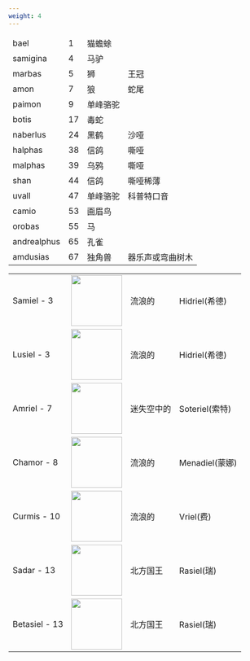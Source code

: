 ```yaml
---
weight: 4
---
```

<style>
	th {
		display: none;
	}
</style>

\-          | \- | \-       | \-
:-          | :- | :-       | :-
bael        | 1  | 猫蟾蜍   |
samigina    | 4  | 马驴     |
marbas      | 5  | 狮       | 王冠
amon        | 7  | 狼       | 蛇尾
paimon      | 9  | 单峰骆驼 |
botis       | 17 | 毒蛇     |
naberlus    | 24 | 黑鹤     | 沙哑
halphas     | 38 | 信鸽     | 嘶哑
malphas     | 39 | 乌鸦     | 嘶哑
shan        | 44 | 信鸽     | 嘶哑稀薄
uvall       | 47 | 单峰骆驼 | 科普特口音
camio       | 53 | 画眉鸟   |
orobas      | 55 | 马       |
andrealphus | 65 | 孔雀     |
amdusias    | 67 | 独角兽   | 器乐声或弯曲树木

\-            | \-                                                    | \-         | \-
:-            | :-:                                                   | :-         | :-
Samiel - 3    | <img src="../amduscia/seal_Amriel.svg" width="100">   | 流浪的     | Hidriel(希德)
Lusiel - 3    | <img src="../amduscia/seal_Betasiel.svg" width="100"> | 流浪的     | Hidriel(希德)
Amriel - 7    | <img src="../amduscia/seal_Chamor.svg" width="100">   | 迷失空中的 | Soteriel(索特)
Chamor - 8    | <img src="../amduscia/seal_Curmis.svg" width="100">   | 流浪的     | Menadiel(蒙娜)
Curmis - 10   | <img src="../amduscia/seal_Lusiel.svg" width="100">   | 流浪的     | Vriel(费)
Sadar - 13    | <img src="../amduscia/seal_Sadar.svg" width="100">    | 北方国王   | Rasiel(瑞)
Betasiel - 13 | <img src="../amduscia/seal_Samiel.svg" width="100">   | 北方国王   | Rasiel(瑞)